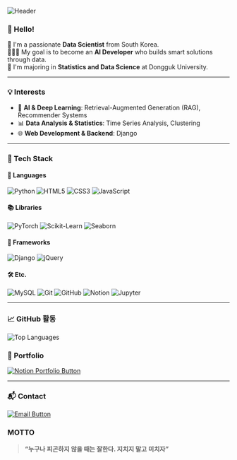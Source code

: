 ![Header](https://capsule-render.vercel.app/api?type=waving&color=auto&height=300&section=header&text=Happy%20Day%20For%20Love!&fontSize=60&fontColor=ffffff)

### 👋 Hello!  
🙌 I'm a passionate **Data Scientist** from South Korea.  
🧑🏻‍💻 My goal is to become an **AI Developer** who builds smart solutions through data.  
🏫 I'm majoring in **Statistics and Data Science** at Dongguk University.

---

### 💡 Interests

- 🧠 **AI & Deep Learning**: Retrieval-Augmented Generation (RAG), Recommender Systems  
- 📊 **Data Analysis & Statistics**: Time Series Analysis, Clustering  
- 🌐 **Web Development & Backend**: Django

---


### 🧰 Tech Stack

#### 💬 Languages
![Python](https://img.shields.io/badge/Python-3776AB?style=for-the-badge&logo=python&logoColor=white)
![HTML5](https://img.shields.io/badge/HTML5-E34F26?style=for-the-badge&logo=html5&logoColor=white)
![CSS3](https://img.shields.io/badge/CSS3-1572B6?style=for-the-badge&logo=css3&logoColor=white)
![JavaScript](https://img.shields.io/badge/JavaScript-F7DF1E?style=for-the-badge&logo=javascript&logoColor=black)

#### 📚 Libraries
![PyTorch](https://img.shields.io/badge/PyTorch-EE4C2C?style=for-the-badge&logo=pytorch&logoColor=white)
![Scikit-Learn](https://img.shields.io/badge/Scikit--Learn-F7931E?style=for-the-badge&logo=scikitlearn&logoColor=white)
![Seaborn](https://img.shields.io/badge/Seaborn-3776AB?style=for-the-badge&logo=python&logoColor=white)

#### 🧱 Frameworks
![Django](https://img.shields.io/badge/Django-092E20?style=for-the-badge&logo=django&logoColor=white)
![jQuery](https://img.shields.io/badge/jQuery-0769AD?style=for-the-badge&logo=jquery&logoColor=white)

#### 🛠 Etc.
![MySQL](https://img.shields.io/badge/MySQL-4479A1?style=for-the-badge&logo=mysql&logoColor=white)
![Git](https://img.shields.io/badge/Git-F05032?style=for-the-badge&logo=git&logoColor=white)
![GitHub](https://img.shields.io/badge/GitHub-181717?style=for-the-badge&logo=github&logoColor=white)
![Notion](https://img.shields.io/badge/Notion-000000?style=for-the-badge&logo=notion&logoColor=white)
![Jupyter](https://img.shields.io/badge/Jupyter-F37626?style=for-the-badge&logo=jupyter&logoColor=white)

---

### 📈 GitHub 활동

![Top Languages](https://github-readme-stats.vercel.app/api/top-langs/?username=kimminyeol&layout=compact&theme=radical)


### 📁 Portfolio

<a href="https://cerulean-bull-96d.notion.site/PORTFOLIO-1d6c7970d22b80f2b579c42eb89fd598?pvs=4" target="_blank">
  <img src="https://img.shields.io/badge/Notion-Portfolio-000000?style=for-the-badge&logo=notion&logoColor=white" alt="Notion Portfolio Button"/>
</a>

---

### 📬 Contact

<a href="mailto:minyeol1315@naver.com">
  <img src="https://img.shields.io/badge/Email-minyeol1315@naver.com-blue?style=for-the-badge&logo=gmail&logoColor=white" alt="Email Button"/>
</a>


### MOTTO
> **“누구나 피곤하지 않을 때는 잘한다. 지치지 말고 미치자”**
